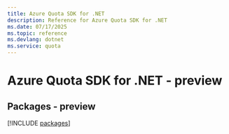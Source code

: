 ```yaml
---
title: Azure Quota SDK for .NET
description: Reference for Azure Quota SDK for .NET
ms.date: 07/17/2025
ms.topic: reference
ms.devlang: dotnet
ms.service: quota
---
```

# Azure Quota SDK for .NET - preview
## Packages - preview
[!INCLUDE [packages](quota-index.md)]